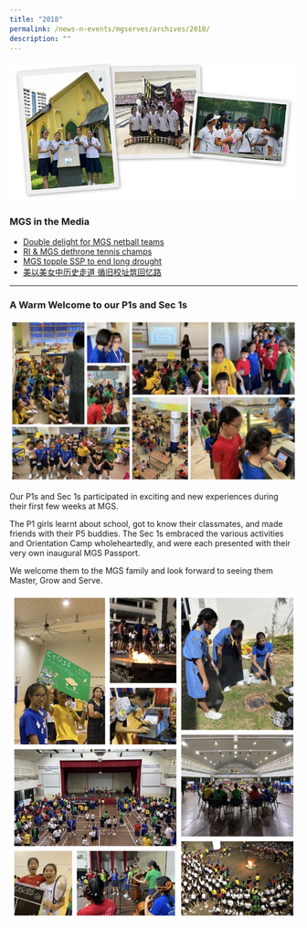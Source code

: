 ```yaml
---
title: "2018"
permalink: /news-n-events/mgserves/archives/2018/
description: ""
---
```

![](/images/Mgserves/180308-mginnews18-edit.jpg)

### MGS in the Media

- [Double delight for MGS netball teams](https://www.tnp.sg/sports/school-sports/double-delight-mgs-netball-teams)  
- [RI & MGS dethrone tennis champs](https://www.straitstimes.com/sport/schools/ri-mgs-dethrone-tennis-champs)  
- [MGS topple SSP to end long drought](https://www.straitstimes.com/sport/mgs-topple-ssp-to-end-long-drought) 
- [美以美女中历史走道 循旧校址筑回忆路](https://www.zaobao.com.sg/news/singapore/story20180718-875973)

***

### A Warm Welcome to our P1s and Sec 1s

![](/images/Mgserves/200105-welcomeP1a.jpg)

Our P1s and Sec 1s participated in exciting and new experiences during their first few weeks at MGS. 

The P1 girls learnt about school, got to know their classmates, and made friends with their P5 buddies. The Sec 1s embraced the various activities and Orientation Camp wholeheartedly, and were each presented with their very own inaugural MGS Passport. 

We welcome them to the MGS family and look forward to seeing them Master, Grow and Serve.

![](/images/Mgserves/200105-welcomeP1b.jpg)
